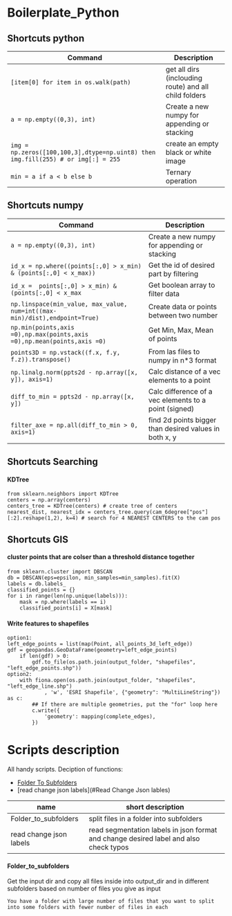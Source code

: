 # Boilerplate_Python

## Shortcuts python
| Command | Description |
| --- | --- |
| `[item[0] for item in os.walk(path)` | get all dirs (inclouding route) and all child folders |
| `a = np.empty((0,3), int)` | Create a new numpy for appending or stacking |
| `img = np.zeros([100,100,3],dtype=np.uint8) then img.fill(255) # or img[:] = 255` | create an empty black or white image
| `min = a if a < b else b` | Ternary operation


## Shortcuts numpy
| Command | Description |
| --- | --- |
| `a = np.empty((0,3), int)` | Create a new numpy for appending or stacking |
| `id_x = np.where((points[:,0] > x_min) & (points[:,0] < x_max))` | Get the id of desired part by filtering|
| `id_x =  points[:,0] > x_min) & (points[:,0] < x_max` | Get boolean array to filter data|
| `np.linspace(min_value, max_value, num=int((max-min)/dist),endpoint=True)` | Create data or points between two number|
| `np.min(points,axis =0),np.max(points,axis =0),np.mean(points,axis =0)` | Get Min, Max, Mean of points
| `points3D = np.vstack((f.x, f.y, f.z)).transpose()` | From las files to numpy in n*3 format
| `np.linalg.norm(ppts2d - np.array([x, y]), axis=1)` | Calc distance of a vec elements to a point
| `diff_to_min = ppts2d - np.array([x, y])` | Calc difference of a vec elements to a point (signed)
| `filter_axe = np.all(diff_to_min > 0, axis=1)` | find 2d points bigger than desired values in both x, y


## Shortcuts Searching
#### KDTree
```
from sklearn.neighbors import KDTree
centers = np.array(centers)
centers_tree = KDTree(centers) # create tree of centers
nearest_dist, nearest_idx = centers_tree.query(cam_6degree["pos"][:2].reshape(1,2), k=4) # search for 4 NEAREST CENTERS to the cam pos
```
## Shortcuts GIS
#### cluster points that are colser than a threshold distance together 
``` 
from sklearn.cluster import DBSCAN
db = DBSCAN(eps=epsilon, min_samples=min_samples).fit(X)
labels = db.labels_
classified_points = {}
for i in range(len(np.unique(labels))):  
    mask = np.where(labels == i)  
    classified_points[i] = X[mask]  
```

#### Write features to shapefiles
``` 
option1:
left_edge_points = list(map(Point, all_points_3d_left_edge))
gdf = geopandas.GeoDataFrame(geometry=left_edge_points)
    if len(gdf) > 0:
        gdf.to_file(os.path.join(output_folder, "shapefiles", "left_edge_points.shp"))
option2:
    with fiona.open(os.path.join(output_folder, "shapefiles", "left_edge_line.shp")
            , 'w', 'ESRI Shapefile', {"geometry": "MultiLineString"}) as c:
        ## If there are multiple geometries, put the "for" loop here
        c.write({
            'geometry': mapping(complete_edges),
        })

```


# Scripts description
All handy scripts. Deciption of functions:
- [Folder To Subfolders](#Folder_to_subfolders)
- [read change json labels](#Read Change Json lables)


| name | short description | 
| --- | --- | 
| Folder_to_subfolders | split files in a folder into subfolders |
| read change json labels | read segmentation labels in json format and change desired label and also check typos |


#### Folder_to_subfolders
Get the input dir and copy all files inside into output_dir and in different subfolders based on number of files you give as input
```More description:
You have a folder with large number of files that you want to split into some folders with fewer number of files in each
```
